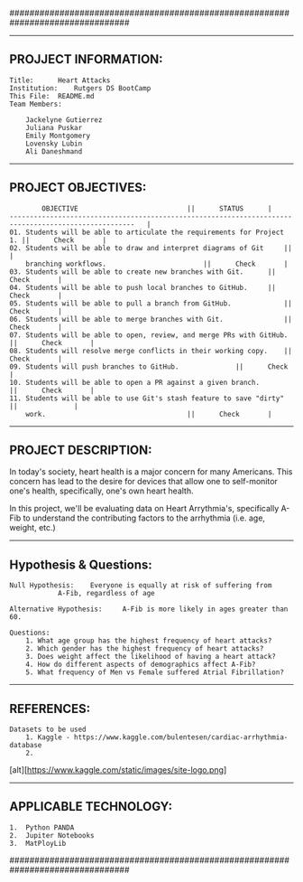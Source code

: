################################################################################

---------------------
PROJJECT INFORMATION:
---------------------

	Title: 		Heart Attacks
	Institution: 	Rutgers DS BootCamp
	This File:	README.md
	Team Members:
		
		Jackelyne Gutierrez
		Juliana Puskar
		Emily Montgomery
		Lovensky Lubin
		Ali Daneshmand

-------------------
PROJECT OBJECTIVES:
-------------------

			OBJECTIVE					     	||		STATUS		|
	-----------------------------------------------------------------------------------------------------	|
	01. Students will be able to articulate the requirements for Project 1. ||		Check		|
	02. Students will be able to draw and interpret diagrams of Git 	||				|
	    branching workflows.						||		Check		|
	03. Students will be able to create new branches with Git.		||		Check		|
	04. Students will be able to push local branches to GitHub.		||		Check		|
	05. Students will be able to pull a branch from GitHub.		      	||		Check		|
	06. Students will be able to merge branches with Git.		      	||		Check		|
	07. Students will be able to open, review, and merge PRs with GitHub.   ||		Check		|
	08. Students will resolve merge conflicts in their working copy.	||		Check		|
	09. Students will push branches to GitHub.				||		Check		|
	10. Students will be able to open a PR against a given branch.	      	||		Check		|
	11. Students will be able to use Git's stash feature to save "dirty"    ||				|
	    work.							      	||		Check		|

--------------------
PROJECT DESCRIPTION:
--------------------

In today's society, heart health is a major concern for many Americans.  This 
concern has lead to the desire for devices that allow one to self-monitor one's
health, specifically, one's own heart health. 

In this project, we'll be evaluating data on Heart Arrythmia's, specifically A-Fib
to understand the contributing factors to the arrhythmia (i.e. age, weight, etc.)

-----------------------
Hypothesis & Questions:
-----------------------

	Null Hypothesis: 	Everyone is equally at risk of suffering from 
				A-Fib, regardless of age

	Alternative Hypothesis:  	A-Fib is more likely in ages greater than 60.

	Questions:
		1. What age group has the highest frequency of heart attacks?
		2. Which gender has the highest frequency of heart attacks?
		3. Does weight affect the likelihood of having a heart attack?
		4. How do different aspects of demographics affect A-Fib?
		5. What frequency of Men vs Female suffered Atrial Fibrillation?


-----------
REFERENCES:
-----------

	Datasets to be used
		1. Kaggle - https://www.kaggle.com/bulentesen/cardiac-arrhythmia-database 
		2. 

[alt][https://www.kaggle.com/static/images/site-logo.png]


----------------------
APPLICABLE TECHNOLOGY:
----------------------
	1.  Python PANDA
	2.  Jupiter Notebooks
	3.  MatPloyLib

################################################################################
